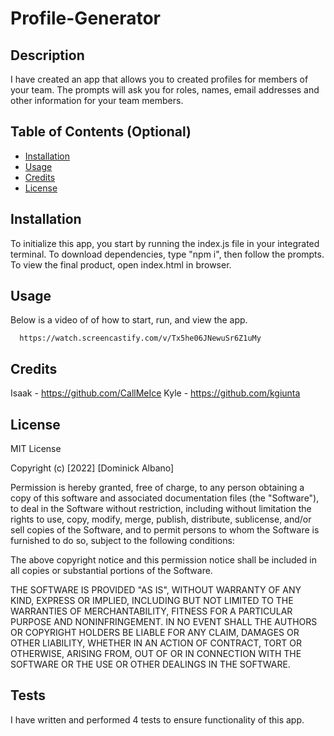 # Profile-Generator

## Description

I have created an app that allows you to created profiles for members of your team.  The prompts will ask you for roles, names, email addresses and other information for your team members.

## Table of Contents (Optional)


- [Installation](#installation)
- [Usage](#usage)
- [Credits](#credits)
- [License](#license)

## Installation

To initialize this app, you start by running the index.js file in your integrated terminal.  To download dependencies, type "npm i", then follow the prompts. To view the final product, open index.html in browser.

## Usage

Below is a video of of how to start, run, and view the app. 

      https://watch.screencastify.com/v/Tx5he06JNewuSr6Z1uMy

## Credits

   Isaak - https://github.com/CallMeIce Kyle - https://github.com/kgiunta    

## License

MIT License

Copyright (c) [2022] [Dominick Albano]

Permission is hereby granted, free of charge, to any person obtaining a copy
of this software and associated documentation files (the "Software"), to deal
in the Software without restriction, including without limitation the rights
to use, copy, modify, merge, publish, distribute, sublicense, and/or sell
copies of the Software, and to permit persons to whom the Software is
furnished to do so, subject to the following conditions:

The above copyright notice and this permission notice shall be included in all
copies or substantial portions of the Software.

THE SOFTWARE IS PROVIDED "AS IS", WITHOUT WARRANTY OF ANY KIND, EXPRESS OR
IMPLIED, INCLUDING BUT NOT LIMITED TO THE WARRANTIES OF MERCHANTABILITY,
FITNESS FOR A PARTICULAR PURPOSE AND NONINFRINGEMENT. IN NO EVENT SHALL THE
AUTHORS OR COPYRIGHT HOLDERS BE LIABLE FOR ANY CLAIM, DAMAGES OR OTHER
LIABILITY, WHETHER IN AN ACTION OF CONTRACT, TORT OR OTHERWISE, ARISING FROM,
OUT OF OR IN CONNECTION WITH THE SOFTWARE OR THE USE OR OTHER DEALINGS IN THE
SOFTWARE.

## Tests

I have written and performed 4 tests to ensure functionality of this app.